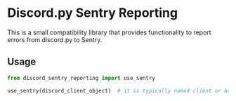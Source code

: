 # Discord.py Sentry Reporting

This is a small compatibility library that provides functionality to report errors from discord.py to Sentry.

## Usage

```python
from discord_sentry_reporting import use_sentry

use_sentry(discord_client_object)  # it is typically named client or bot
```
